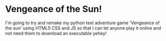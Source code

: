 # Vengeance of the Sun!

I'm going to try and remake my python text adventure game 'Vengeance of the sun' using HTML5 CSS and JS so that I can let anyone play it online and not need them to download an executable yehey!
